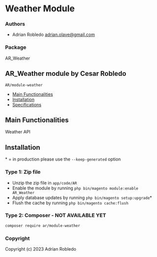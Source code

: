 # Weather Module

### Authors
- Adrian Robledo <adrian.olave@gmail.com>

### Package
AR_Weather

## AR_Weather module by Cesar Robledo 

    AR/module-weather

- [Main Functionalities](#markdown-header-main-functionalities)
- [Installation](#markdown-header-installation)
- [Specifications](#markdown-header-specifications)

## Main Functionalities
 Weather API

## Installation
\* = in production please use the `--keep-generated` option

### Type 1: Zip file

 - Unzip the zip file in `app/code/AR`
 - Enable the module by running `php bin/magento module:enable AR_Weather`
 - Apply database updates by running `php bin/magento setup:upgrade`\*
 - Flush the cache by running `php bin/magento cache:flush`

### Type 2: Composer - NOT AVAILABLE YET
```bash
composer require ar/module-weather
```

### Copyright
Copyright (c) 2023 Adrian Robledo



